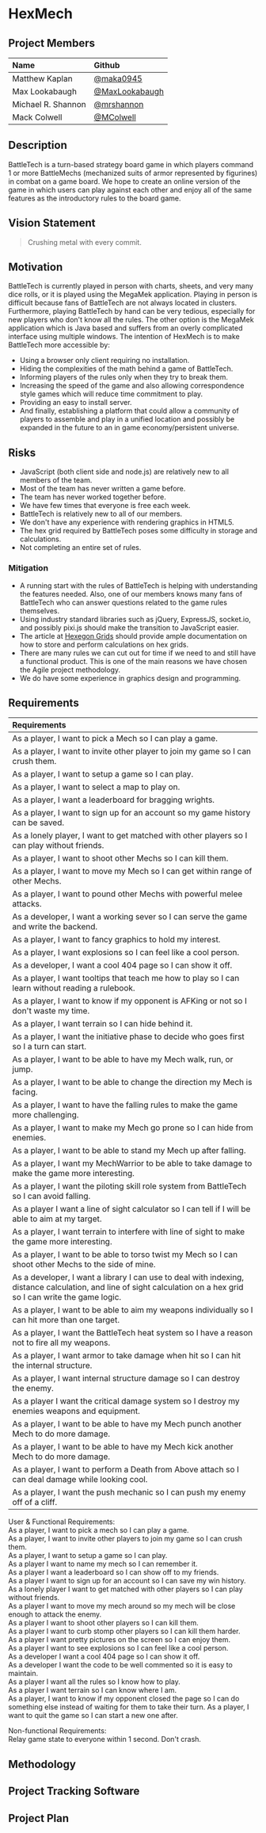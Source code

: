 # HexMech

## Project Members

| Name               | Github                                             |
|:------------------ |:-------------------------------------------------- |
| Matthew Kaplan     | [@maka0945](https://github.com/maka0945)           |
| Max Lookabaugh     | [@MaxLookabaugh](https://github.com/MaxLookabaugh) |
| Michael R. Shannon | [@mrshannon](https://github.com/mrshannon)         |
| Mack Colwell       | [@MColwell](https://github.com/MColwell)           |


## Description
BattleTech is a turn-based strategy board game in which players command 1 or
more BattleMechs (mechanized suits of armor represented by figurines) in
combat on a game board.  We hope to create an online version of the game in
which users can play against each other and enjoy all of the same features as
the introductory rules to the board game.


## Vision Statement

> Crushing metal with every commit.


## Motivation
BattleTech is currently played in person with charts, sheets, and very many
dice rolls, or it is played using the MegaMek application.  Playing in person
is difficult because fans of BattleTech are not always located in clusters.
Furthermore, playing BattleTech by hand can be very tedious, especially for
new players who don't know all the rules.  The other option is the MegaMek
application which is Java based and suffers from an overly complicated
interface using multiple windows.  The intention of HexMech is to make
BattleTech more accessible by:
* Using a browser only client requiring no installation.
* Hiding the complexities of the math behind a game of BattleTech.
* Informing players of the rules only when they try to break them.
* Increasing the speed of the game and also allowing correspondence style games
  which will reduce time commitment to play.
* Providing an easy to install server.
* And finally, establishing a platform that could allow a community of players
  to assemble and play in a unified location and possibly be expanded in the
  future to an in game economy/persistent universe.


## Risks
* JavaScript (both client side and node.js) are relatively new to all members
  of the team.
* Most of the team has never written a game before.
* The team has never worked together before.
* We have few times that everyone is free each week.
* BattleTech is relatively new to all of our members.
* We don't have any experience with rendering graphics in HTML5.
* The hex grid required by BattleTech poses some difficulty in storage and
  calculations.
* Not completing an entire set of rules.

### Mitigation
* A running start with the rules of BattleTech is helping with understanding
  the features needed.  Also, one of our members knows many fans of BattleTech
  who can answer questions related to the game rules themselves.
* Using industry standard libraries such as jQuery, ExpressJS, socket.io, and
  possibly pixi.js should make the transition to JavaScript easier.
* The article at [Hexegon Grids](http://www.redblobgames.com/grids/hexagons)
  should provide ample documentation on how to store and perform calculations on
  hex grids.
* There are many rules we can cut out for time if we need to and still have
  a functional product.  This is one of the main reasons we have chosen the
  Agile project methodology.
* We do have some experience in graphics design and programming.


## Requirements

| Requirements |
|:------------ |
| As a player, I want to pick a Mech so I can play a game. |
| As a player, I want to invite other player to join my game so I can crush them. |
| As a player, I want to setup a game so I can play. |
| As a player, I want to select a map to play on. |
| As a player, I want a leaderboard for bragging wrights. |
| As a player, I want to sign up for an account so my game history can be saved. |
| As a lonely player, I want to get matched with other players so I can play without friends. |
| As a player, I want to shoot other Mechs so I can kill them. |
| As a player, I want to move my Mech so I can get within range of other Mechs. |
| As a player, I want to pound other Mechs with powerful melee attacks. |
| As a developer, I want a working sever so I can serve the game and write the backend. |
| As a player, I want to fancy graphics to hold my interest. |
| As a player, I want explosions so I can feel like a cool person. |
| As a developer, I want a cool 404 page so I can show it off. |
| As a player, I want tooltips that teach me how to play so I can learn without reading a rulebook. |
| As a player, I want to know if my opponent is AFKing or not so I don't waste my time. |
| As a player, I want terrain so I can hide behind it. |
| As a player, I want the initiative phase to decide who goes first so I a turn can start. |
| As a player, I want to be able to have my Mech walk, run, or jump. |
| As a player, I want to be able to change the direction my Mech is facing. |
| As a player, I want to have the falling rules to make the game more challenging. |
| As a player, I want to make my Mech go prone so I can hide from enemies. |
| As a player, I want to be able to stand my Mech up after falling. |
| As a player, I want my MechWarrior to be able to take damage to make the game more interesting. |
| As a player, I want the piloting skill role system from BattleTech so I can avoid falling. |
| As a player I want a line of sight calculator so I can tell if I will be able to aim at my target. |
| As a player, I want terrain to interfere with line of sight to make the game more interesting. |
| As a player, I want to be able to torso twist my Mech so I can shoot other Mechs to the side of mine. |
| As a developer, I want a library I can use to deal with indexing, distance calculation, and line of sight calculation on a hex grid so I can write the game logic. |
| As a player, I want to be able to aim my weapons individually so I can hit more than one target. |
| As a player, I want the BattleTech heat system so I have a reason not to fire all my weapons. |
| As a player, I want armor to take damage when hit so I can hit the internal structure. |
| As a player, I want internal structure damage so I can destroy the enemy. |
| As a player I want the critical damage system so I destroy my enemies weapons and equipment. |
| As a player, I want to be able to have my Mech punch another Mech to do more damage. |
| As a player, I want to be able to have my Mech kick another Mech to do more damage. |
| As a player, I want to perform a Death from Above attach so I can deal damage while looking cool. |
| As a player, I want the push mechanic so I can push my enemy off of a cliff. |




User & Functional Requirements:  
As a player, I want to pick a mech so I can play a game.  
As a player, I want to invite other players to join my game so I can crush them.  
As a player, I want to setup a game so I can play.  
As a player I want to name my mech so I can remember it.  
As a player I want a leaderboard so I can show off to my friends.  
As a player I want to sign up for an account so I can save my win history.  
As a lonely player I want to get matched with other players so I can play without friends.  
As a player I want to move my mech around so my mech will be close enough to attack the enemy.  
As a player I want to shoot other players so I can kill them.  
As a player I want to curb stomp other players so I can kill them harder.  
As a player I want pretty pictures on the screen so I can enjoy them.  
As a player I want to see explosions so I can feel like a cool person.  
As a developer I want a cool 404 page so I can show it off.  
As a developer I want the code to be well commented so it is easy to maintain.  
As a player I want all the rules so I know how to play.  
As a player I want terrain so I can know where I am.  
As a player, I want to know if my opponent closed the page so I can do something else instead of waiting for them to take their turn.
As a player, I want to quit the game so I can start a new one after.

Non-functional Requirements:  
Relay game state to everyone within 1 second.
Don't crash.

## Methodology

## Project Tracking Software

## Project Plan
